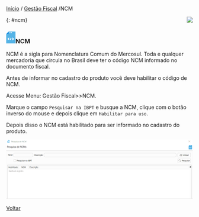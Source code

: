 [Início](index.md) / [Gestão Fiscal](gestao_fiscal.md) /NCM

<a href="http://docs.continentenuvem.com.br/dicas.html#dicas"><img align="right" src="http://docs.continentenuvem.com.br/images/dicas.png"></a>



{: #ncm}

### ![](images/ncm_32x32.png)NCM

NCM é a sigla para Nomenclatura Comum do Mercosul. Toda e qualquer mercadoria que circula no Brasil deve ter o código NCM informado no documento fiscal. 

Antes de informar no cadastro do produto você deve habilitar o código de NCM. 

Acesse Menu: Gestão Fiscal>>NCM.

Marque o campo `Pesquisar na IBPT` e busque a NCM, clique com o botão inverso do mouse e depois clique em `Habilitar para uso`.

Depois disso o NCM está habilitado para ser informado no cadastro do produto.



![](images/como_fazer_habilitar_ncm.gif)











[Voltar](gestao_fiscal.md)                                                                                                                                      





